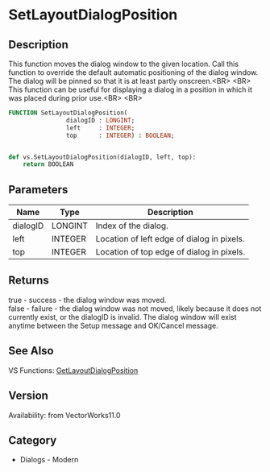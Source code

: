 # SetLayoutDialogPosition

## Description
This function moves the dialog window to the given location.  Call this function to override the default automatic positioning of the dialog window.  The dialog will be pinned so that it is at least partly onscreen.&lt;BR&gt;
&lt;BR&gt;
This function can be useful for displaying a dialog in a position in which it was placed during prior use.&lt;BR&gt;
&lt;BR&gt;


```pascal
FUNCTION SetLayoutDialogPosition(
				dialogID : LONGINT;
				left     : INTEGER;
				top      : INTEGER) : BOOLEAN;
```

```python

def vs.SetLayoutDialogPosition(dialogID, left, top):
    return BOOLEAN
```

## Parameters
|Name|Type|Description|
|---|---|---|
|dialogID|LONGINT|Index of the dialog.|
|left|INTEGER|Location of left edge of dialog in pixels.|
|top|INTEGER|Location of top edge of dialog in pixels.|

## Returns
true - success - the dialog window was moved.<BR>
false - failure - the dialog window was not moved, likely because it does not currently exist, or the dialogID is invalid.  The dialog window will exist anytime between the Setup message and OK/Cancel message.

## See Also
VS Functions:
[GetLayoutDialogPosition](GetLayoutDialogPosition.md)

## Version
Availability: from VectorWorks11.0
## Category
* Dialogs - Modern

